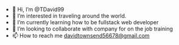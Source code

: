 - 👋 Hi, I’m @TDavid99
- 👀 I’m interested in traveling around the world.
- 🌱 I’m currently learning how to be fullstack web developer
- 💞️ I’m looking to collaborate with company for on the job training
- 📫 How to reach me davidtownsend56678@gmail.com
<!---
TDavid99/TDavid99 is a ✨ special ✨ repository because its `README.md` (this file) appears on your GitHub profile.
You can click the Preview link to take a look at your changes.
--->
